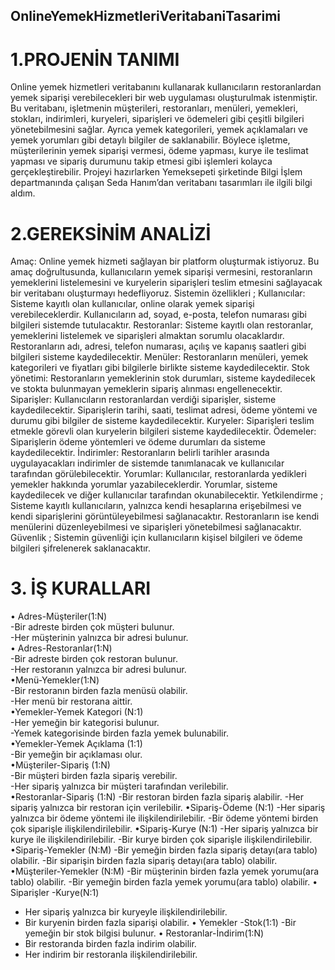 ## OnlineYemekHizmetleriVeritabaniTasarimi
# 1.PROJENİN TANIMI
 Online yemek hizmetleri veritabanını kullanarak kullanıcıların 
restoranlardan yemek siparişi verebilecekleri bir web uygulaması 
oluşturulmak istenmiştir. Bu veritabanı, işletmenin müşterileri, 
restoranları, menüleri, yemekleri, stokları, indirimleri, kuryeleri, 
siparişleri ve ödemeleri gibi çeşitli bilgileri yönetebilmesini sağlar. 
Ayrıca yemek kategorileri, yemek açıklamaları ve yemek yorumları gibi 
detaylı bilgiler de saklanabilir. Böylece işletme, müşterilerinin yemek 
siparişi vermesi, ödeme yapması, kurye ile teslimat yapması ve sipariş 
durumunu takip etmesi gibi işlemleri kolayca gerçekleştirebilir.
 Projeyi hazırlarken Yemeksepeti şirketinde Bilgi İşlem departmanında 
çalışan Seda Hanım’dan veritabanı tasarımları ile ilgili bilgi aldım.
 
 # 2.GEREKSİNİM ANALİZİ
Amaç: Online yemek hizmeti sağlayan bir platform oluşturmak 
istiyoruz. Bu amaç doğrultusunda, kullanıcıların yemek siparişi 
vermesini, restoranların yemeklerini listelemesini ve kuryelerin 
siparişleri teslim etmesini sağlayacak bir veritabanı oluşturmayı 
hedefliyoruz.
Sistemin özellikleri ;
Kullanıcılar: Sisteme kayıtlı olan kullanıcılar, online olarak yemek 
siparişi verebileceklerdir. Kullanıcıların ad, soyad, e-posta, telefon 
numarası gibi bilgileri sistemde tutulacaktır.
Restoranlar: Sisteme kayıtlı olan restoranlar, yemeklerini listelemek ve 
siparişleri almaktan sorumlu olacaklardır. Restoranların adı, adresi, 
telefon numarası, açılış ve kapanış saatleri gibi bilgileri sisteme 
kaydedilecektir.
Menüler: Restoranların menüleri, yemek kategorileri ve fiyatları gibi 
bilgilerle birlikte sisteme kaydedilecektir.
Stok yönetimi: Restoranların yemeklerinin stok durumları, sisteme 
kaydedilecek ve stokta bulunmayan yemeklerin sipariş alınması 
engellenecektir.
Siparişler: Kullanıcıların restoranlardan verdiği siparişler, sisteme 
kaydedilecektir. Siparişlerin tarihi, saati, teslimat adresi, ödeme 
yöntemi ve durumu gibi bilgiler de sisteme kaydedilecektir.
Kuryeler: Siparişleri teslim etmekle görevli olan kuryelerin bilgileri 
sisteme kaydedilecektir.
Ödemeler: Siparişlerin ödeme yöntemleri ve ödeme durumları da 
sisteme kaydedilecektir.
İndirimler: Restoranların belirli tarihler arasında uygulayacakları 
indirimler de sistemde tanımlanacak ve kullanıcılar tarafından 
görülebilecektir.
Yorumlar: Kullanıcılar, restoranlarda yedikleri yemekler hakkında 
yorumlar yazabileceklerdir. Yorumlar, sisteme kaydedilecek ve diğer 
kullanıcılar tarafından okunabilecektir.
Yetkilendirme ;
Sisteme kayıtlı kullanıcıların, yalnızca kendi hesaplarına erişebilmesi ve 
kendi siparişlerini görüntüleyebilmesi sağlanacaktır. Restoranların ise 
kendi menülerini düzenleyebilmesi ve siparişleri yönetebilmesi 
sağlanacaktır.
Güvenlik ;
Sistemin güvenliği için kullanıcıların kişisel bilgileri ve ödeme bilgileri 
şifrelenerek saklanacaktır.

 # 3. İŞ KURALLARI
 • Adres-Müşteriler(1:N)
<br> -Bir adreste birden çok müşteri bulunur.
<br> -Her müşterinin yalnızca bir adresi bulunur.
<br> • Adres-Restoranlar(1:N)
<br> -Bir adreste birden çok restoran bulunur.
<br> -Her restoranın yalnızca bir adresi bulunur.
<br> •Menü-Yemekler(1:N)
<br> -Bir restoranın birden fazla menüsü olabilir.
<br> -Her menü bir restorana aittir.
<br> •Yemekler-Yemek Kategori (N:1)
<br> -Her yemeğin bir kategorisi bulunur.
<br> -Yemek kategorisinde birden fazla yemek bulunabilir.
<br> •Yemekler-Yemek Açıklama (1:1)
<br> -Bir yemeğin bir açıklaması olur.
<br> •Müşteriler-Sipariş (1:N)
<br> -Bir müşteri birden fazla sipariş verebilir.
<br> -Her sipariş yalnızca bir müşteri tarafından verilebilir.
<br> •Restoranlar-Sipariş (1:N)
-Bir restoran birden fazla sipariş alabilir.
-Her sipariş yalnızca bir restoran için verilebilir.
 •Sipariş-Ödeme (N:1)
-Her sipariş yalnızca bir ödeme yöntemi ile ilişkilendirilebilir.
-Bir ödeme yöntemi birden çok siparişle ilişkilendirilebilir.
 •Sipariş-Kurye (N:1)
-Her sipariş yalnızca bir kurye ile ilişkilendirilebilir.
-Bir kurye birden çok siparişle ilişkilendirilebilir.
 •Sipariş-Yemekler (N:M)
-Bir yemeğin birden fazla sipariş detayı(ara tablo) olabilir.
-Bir siparişin birden fazla sipariş detayı(ara tablo) olabilir.
 •Müşteriler-Yemekler (N:M)
-Bir müşterinin birden fazla yemek yorumu(ara tablo) olabilir.
-Bir yemeğin birden fazla yemek yorumu(ara tablo) olabilir.
 • Siparişler -Kurye(N:1)
- Her sipariş yalnızca bir kuryeyle ilişkilendirilebilir.
- Bir kuryenin birden fazla siparişi olabilir.
 • Yemekler -Stok(1:1)
-Bir yemeğin bir stok bilgisi bulunur.
 • Restoranlar-İndirim(1:N)
- Bir restoranda birden fazla indirim olabilir.
- Her indirim bir restoranla ilişkilendirilebilir.

 
